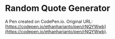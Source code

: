 # Random Quote Generator

A Pen created on CodePen.io. Original URL: [https://codepen.io/ethanharianto/pen/rNQYWwb](https://codepen.io/ethanharianto/pen/rNQYWwb).

